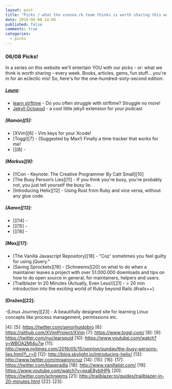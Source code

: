 ```yaml
---
layout: post
title: "Picks / what the vienna.rb team thinks is worth sharing this week"
date: 2016-06-08 14:00
published: false
comments: true
categories:
  - picks
---
```


### 06/08 Picks!

In a series on this website we'll entertain YOU with our picks - or: what we think is worth sharing - every week.
Books, articles, gems, fun stuff... you're in for an eclectic mix! So, here's for the one-hundred-sixty-second edition:

##### [Laura][1]:
- [learn strftime][2] - Do you often struggle with strftime? Struggle no more!
- [Jekyll Octopod][3] - a cool little jekyll extension for your podcast

##### [Ramón][5]:
- [XVim][6] - Vim keys for your Xcode!
- [Toggl][7] - (Suggested by Max!) Finally a time tracker that works for me!
- [][8] -

##### [Markus][9]:
- [!!Con - Keynote: The Creative Programmer By Catt Small][10]
- [The Busy Person’s Lies][11] - If you think you're busy, you're probably not, you just tell yourself the busy lie.
- [Introducing Helix][12] - Using Rust from Ruby and vice versa, without any glue code.

##### [Aaron][13]:
- [][14] -
- [][15] -
- [][16] -

##### [Max][17]:
- [The Vanilla Javascript Repository][18] - "Coz' sometimes you feel guilty for using jQuery."
- [Saving Sprockets][19] - [Schneems][20] on what to do when a maintainer leaves a project with over 51.000.000 downloads and tips on how to do open source in general, for maintainers, helpers and users.
- [Trailblazer In 20 Minutes (Actually, Even Less)][21] - > 20 min introduction into the exciting world of Ruby beyond Rails (#rails++).

#### [Dražen][22]:    
-[Linux Journey][23] - A beautifully designed site for learning Linux concepts like process management, permissions etc.   
 

[1]: http://www.twitter.com/alicetragedy
[2]: http://learnstrftime.com/
[3]: https://github.com/jekyll-octopod/jekyll-octopod
[4]:
[5]: https://twitter.com/senorhuidobro
[6]: https://github.com/XVimProject/XVim
[7]: https://www.toggl.com/
[8]:
[9]: https://twitter.com/nuclearsquid
[10]: https://www.youtube.com/watch?v=WBOA2MI4u7w
[11]: http://www.nytimes.com/2016/05/15/opinion/sunday/the-busy-persons-lies.html?\_r=0
[12]: http://blog.skylight.io/introducing-helix/
[13]: http://www.twitter.com/mraaroncruz
[14]:
[15]:
[16]:
[17]: https://twitter.com/klappradla
[18]: http://www.vanillalist.com/
[19]: https://www.youtube.com/watch?v=qxaE8yblHPk
[20]: https://twitter.com/schneems
[21]: http://trailblazer.to/guides/trailblazer-in-20-minutes.html
[22]:
[23]:

